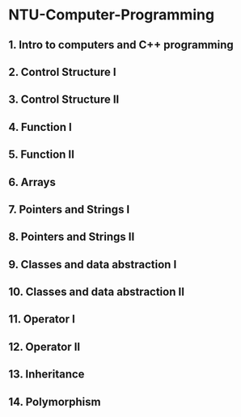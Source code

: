 # NTU-Computer-Programming

## 1. Intro to computers and C++ programming

## 2. Control Structure I

## 3. Control Structure II

## 4. Function I

## 5. Function II

## 6. Arrays

## 7. Pointers and Strings I

## 8. Pointers and Strings II

## 9. Classes and data abstraction I

## 10. Classes and data abstraction II

## 11. Operator I

## 12. Operator II

## 13. Inheritance

## 14. Polymorphism

